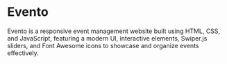 # Evento
Evento is a responsive event management website built using HTML, CSS, and JavaScript, featuring a modern UI, interactive elements, Swiper.js sliders, and Font Awesome icons to showcase and organize events effectively.
